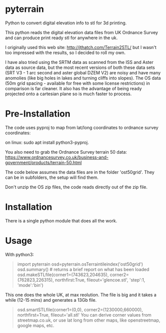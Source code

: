 # pyterrain
Python to convert digital elevation info to stl for 3d printing.

This python reads the digital elevation data files from UK Ordnance Survey and can produce print ready stl for anywhere in the uk.

I originally used this web site: http://jthatch.com/Terrain2STL/
but I wasn't too impressed with the results, so I decided to roll my own.

I have also tried using the SRTM data as scanned from the ISS and Aster data as source data, but the most recent versions of both
these data sets (SRT V3 - 1 arc second and aster global DZEM V2) are noisy and have many anomolies (like big holes in lakes and
turning cliffs into slopes). The OS data (50m grid spacing - available for free with some license restrictions) in comparison is
far cleaner. It also has the advantage of being ready projected onto a cartesian plane so is much faster to process.

Pre-Installation
================

The code uses pyproj to map from lat/long coordinates to ordnance survey coordinates:

on linux: sudo apt install python3-pyproj.

You also need to grab the Ordnance Survey terrain 50 data: https://www.ordnancesurvey.co.uk/business-and-government/products/terrain-50.html

The code below assumes the data files are in the folder 'ost50grid'. They can be in subfolders, the setup will find them.

Don't unzip the OS zip files, the code reads directly out of the zip file.

Installation
============

There is a single python module that does all the work. 

Usage
=====

With python3:
> import pyterrain
> osd=pyterrain.osTerraintileindex('ost50grid')
> osd.summary()   # returns a brief report on what has been loaded
> osd.makeSTLfile(corner1=(743623,204635), corner2=(762823,226315), northfirst:True, fileout='glencoe.stl', 'step':1, 'mode':'bin')

This one does the whole UK, at max reolution. The file is big and it takes a while (12-15 mins) and generates a 13Gb file.
> osd.smartSTLfile(corner1=(0,0), corner2=(1230000,660000), northfirst=True, fileout='all.stl'
You can derive corner values from streetmap.co.uk, or use lat long from other maps, like openstreetmap, google maps, etc.
